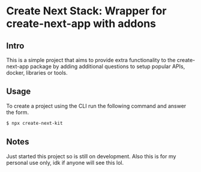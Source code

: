 # Create Next Stack: Wrapper for create-next-app with addons

## Intro

This is a simple project that aims to provide extra functionality to the create-next-app package by adding additional questions to setup popular APIs, docker, libraries or tools.

## Usage

To create a project using the CLI run the following command and answer the form.

```bash
$ npx create-next-kit
```

## Notes

Just started this project so is still on development. Also this is for my personal use only, idk if anyone will see this lol.
